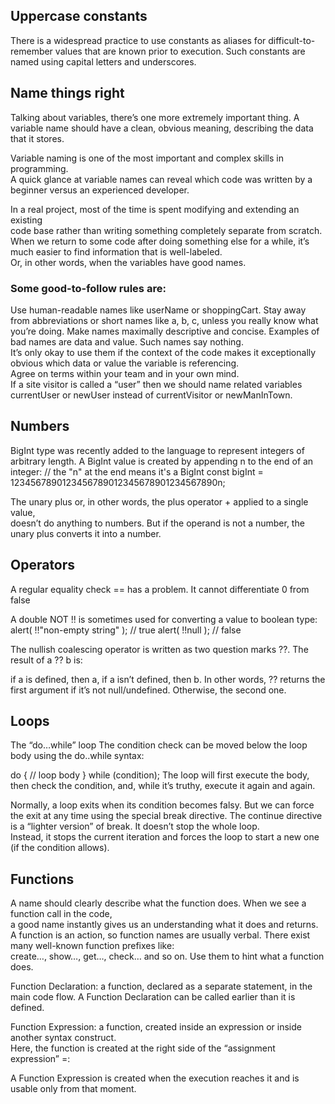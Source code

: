 ## Uppercase constants

There is a widespread practice to use constants as aliases for difficult-to-remember values that are known prior to execution.
Such constants are named using capital letters and underscores.

## Name things right

Talking about variables, there’s one more extremely important thing.
A variable name should have a clean, obvious meaning, describing the data that it stores.

Variable naming is one of the most important and complex skills in programming.  
A quick glance at variable names can reveal which code was written by a beginner versus an experienced developer.

In a real project, most of the time is spent modifying and extending an existing   
code base rather than writing something completely separate from scratch.  
When we return to some code after doing something else for a while, it’s much easier to find information that is well-labeled.  
Or, in other words, when the variables have good names.

### Some good-to-follow rules are:

Use human-readable names like userName or shoppingCart.
Stay away from abbreviations or short names like a, b, c, unless you really know what you’re doing.
Make names maximally descriptive and concise. Examples of bad names are data and value. Such names say nothing.  
It’s only okay to use them if the context of the code makes it exceptionally obvious which data or value the variable is referencing.  
Agree on terms within your team and in your own mind.  
If a site visitor is called a “user” then we should name related variables currentUser or newUser instead of currentVisitor or newManInTown.

## Numbers

BigInt type was recently added to the language to represent integers of arbitrary length.
A BigInt value is created by appending n to the end of an integer:
// the "n" at the end means it's a BigInt
const bigInt = 1234567890123456789012345678901234567890n;

The unary plus or, in other words, the plus operator + applied to a single value,  
doesn’t do anything to numbers. But if the operand is not a number, the unary plus converts it into a number.

## Operators

A regular equality check == has a problem. It cannot differentiate 0 from false

A double NOT !! is sometimes used for converting a value to boolean type:
alert( !!"non-empty string" ); // true
alert( !!null ); // false

The nullish coalescing operator is written as two question marks ??.
The result of a ?? b is:

if a is defined, then a,
if a isn’t defined, then b.
In other words, ?? returns the first argument if it’s not null/undefined. Otherwise, the second one.

## Loops

The “do…while” loop
The condition check can be moved below the loop body using the do..while syntax:

do {
// loop body
} while (condition);
The loop will first execute the body, then check the condition, and, while it’s truthy, execute it again and again.

Normally, a loop exits when its condition becomes falsy.
But we can force the exit at any time using the special break directive.
The continue directive is a “lighter version” of break. It doesn’t stop the whole loop.  
Instead, it stops the current iteration and forces the loop to start a new one (if the condition allows).

## Functions

A name should clearly describe what the function does. When we see a function call in the code,  
a good name instantly gives us an understanding what it does and returns.
A function is an action, so function names are usually verbal.
There exist many well-known function prefixes like:  
create…, show…, get…, check… and so on. Use them to hint what a function does.

Function Declaration: a function, declared as a separate statement, in the main code flow.
A Function Declaration can be called earlier than it is defined.

Function Expression: a function, created inside an expression or inside another syntax construct.  
Here, the function is created at the right side of the “assignment expression” =:

A Function Expression is created when the execution reaches it and is usable only from that moment.
